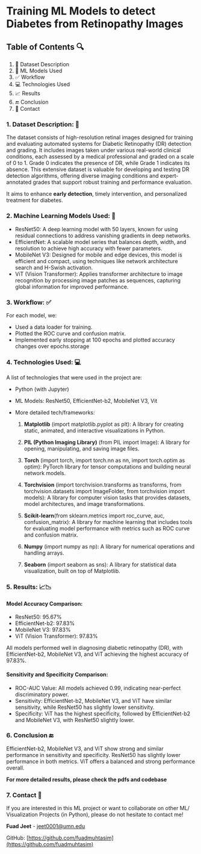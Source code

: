 # Training ML Models to detect Diabetes from Retinopathy Images

## Table of Contents 🔍

1. 📜 Dataset Description
2. 🔧 ML Models Used
3. ✅ Workflow
4. 💻 Technologies Used
5. 📈 Results
6. 🔚 Conclusion
7. 📧 Contact

### 1. Dataset Description: 📜

The dataset consists of high-resolution retinal images designed for training and evaluating automated systems for Diabetic Retinopathy (DR) detection and grading. It includes images taken under various real-world clinical conditions, each assessed by a medical professional and graded on a scale of 0 to 1. Grade 0 indicates the presence of DR, while Grade 1 indicates its absence. This extensive dataset is valuable for developing and testing DR detection algorithms, offering diverse imaging conditions and expert-annotated grades that support robust training and performance evaluation.

It aims to enhance **early detection**, timely intervention, and personalized treatment for diabetes.

### 2. Machine Learning Models Used: 🔧

- ResNet50: A deep learning model with 50 layers, known for using residual connections to address vanishing gradients in deep networks.
- EfficientNet: A scalable model series that balances depth, width, and resolution to achieve high accuracy with fewer parameters.
- MobileNet V3: Designed for mobile and edge devices, this model is efficient and compact, using techniques like network architecture search and H-Swish activation.
- ViT (Vision Transformer): Applies transformer architecture to image recognition by processing image patches as sequences, capturing global information for improved performance.

### 3. Workflow: ✅

For each model, we:

- Used a data loader for training.
- Plotted the ROC curve and confusion matrix.
- Implemented early stopping at 100 epochs and plotted accuracy changes over epochs.storage

### 4. Technologies Used: 💻

A list of technologies that were used in the project are:

- Python (with Jupyter)
- ML Models: ResNet50, EfficientNet-b2, MobileNet V3, Vit
- More detailed tech/frameworks:

  1. **Matplotlib** (import matplotlib.pyplot as plt): A library for creating static, animated, and interactive visualizations in Python.

  2. **PIL (Python Imaging Library)** (from PIL import Image): A library for opening, manipulating, and saving image files.

  3. **Torch** (import torch, import torch.nn as nn, import torch.optim as optim): PyTorch library for tensor computations and building neural network models.

  4. **Torchvision** (import torchvision.transforms as transforms, from torchvision.datasets import ImageFolder, from torchvision import models): A library for computer vision tasks that provides datasets, model architectures, and image transformations.

  5. **Scikit-learn**(from sklearn.metrics import roc_curve, auc, confusion_matrix): A library for machine learning that includes tools for evaluating model performance with metrics such as ROC curve and confusion matrix.

  6. **Numpy** (import numpy as np): A library for numerical operations and handling arrays.

  7. **Seaborn** (import seaborn as sns): A library for statistical data visualization, built on top of Matplotlib.

### 5. Results: 📈📉

#### Model Accuracy Comparison:

- ResNet50: 95.67%
- EfficientNet-b2: 97.83%
- MobileNet V3: 97.83%
- ViT (Vision Transformer): 97.83%

All models performed well in diagnosing diabetic retinopathy (DR), with EfficientNet-b2, MobileNet V3, and ViT achieving the highest accuracy of 97.83%.

#### Sensitivity and Specificity Comparison:

- ROC-AUC Value: All models achieved 0.99, indicating near-perfect discriminatory power.
- Sensitivity: EfficientNet-b2, MobileNet V3, and ViT have similar sensitivity, while ResNet50 has slightly lower sensitivity.
- Specificity: ViT has the highest specificity, followed by EfficientNet-b2 and MobileNet V3, with ResNet50 slightly lower.

### 6. Conclusion 🔚

EfficientNet-b2, MobileNet V3, and ViT show strong and similar performance in sensitivity and specificity. ResNet50 has slightly lower performance in both metrics. ViT offers a balanced and strong performance overall.

**For more detailed results, please check the pdfs and codebase**

### 7. Contact 📧

If you are interested in this ML project or want to collaborate on other ML/ Visualization Projects (in Python), please do not hesitate to contact me!

**Fuad Jeet** - [jeet0001@umn.edu](mailto:jeet0001@umn.edu)

GitHub: [https://github.com/fuadmuhtasim](https://github.com/fuadmuhtasim)
